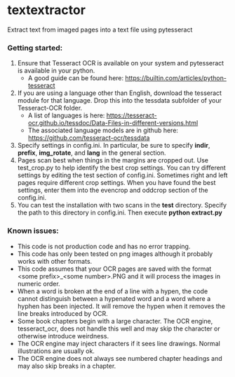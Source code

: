 # textextractor
Extract text from imaged pages into a text file using pytesseract

### Getting started:
1. Ensure that Tesseract OCR is available on your system and pytesseract is available in your python.
    * A good guide can be found here:  https://builtin.com/articles/python-tesseract
2. If you are using a language other than English, download the tesseract module for that language.  Drop this into the tessdata subfolder of your Tesseract-OCR folder.
    * A list of languages is here: https://tesseract-ocr.github.io/tessdoc/Data-Files-in-different-versions.html
    * The associated language models are in github here:  https://github.com/tesseract-ocr/tessdata
3. Specify settings in config.ini.  In particular, be sure to specify **indir**, **prefix**, **img_rotate**, and **lang** in the general section.  
4. Pages scan best when things in the margins are cropped out.  Use test_crop.py to help identify the best crop settings.  You can try different settings by editing the test section of config.ini.  Sometimes right and left pages require different crop settings.  When you have found the best settings, enter them into the evencrop and oddcrop section of the config.ini.
5. You can test the installation with two scans in the **test** directory.  Specify the path to this directory in config.ini. Then execute **python extract.py**

### Known issues:

* This code is not production code and has no error trapping.
* This code has only been tested on png images although it probably works with other formats.
* This code assumes that your OCR pages are saved with the format \<some prefix\>\_\<some number\>.PNG and it will process the images in numeric order.
* When a word is broken at the end of a line with a hypen, the code cannot distinguish between a hypenated word and a word where a hyphen has been injected.  It will remove the hypen when it removes the line breaks introduced by OCR.
* Some book chapters begin with a large character.   The OCR engine, tesseract_ocr, does not handle this well and may skip the character or otherwise introduce weirdness.
* The OCR engine may inject characters if it sees line drawings.  Normal illustrations are usually ok.
* The OCR engine does not always see numbered chapter headings and may also skip breaks in a chapter.
